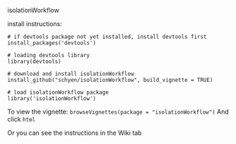 isolationWorkflow


install instructions:
```
# if devtools package not yet installed, install devtools first
install_packages('devtools')

# loading devtools library
library(devtools)

# download and install isolationWorkflow
install_github("schyen/isolationWorkflow", build_vignette = TRUE)

# load isolationWorkflow package
library('isolationWorkflow')
```
To view the vignette:
`browseVignettes(package = "isolationWorkflow")`
And click `html`

Or you can see the instructions in the Wiki tab
